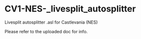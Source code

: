 # CV1-NES-_livesplit_autosplitter
Livesplit autosplitter .asl for Castlevania (NES)

Please refer to the uploaded doc for info.
